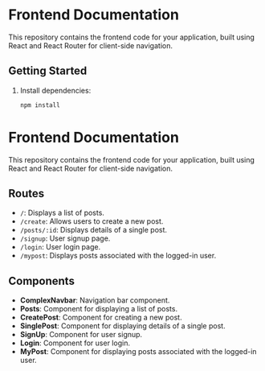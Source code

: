 # Frontend Documentation

This repository contains the frontend code for your application, built using React and React Router for client-side navigation.

## Getting Started

1. Install dependencies:

   ```bash
   npm install

# Frontend Documentation

This repository contains the frontend code for your application, built using React and React Router for client-side navigation.

## Routes

- `/`: Displays a list of posts.
- `/create`: Allows users to create a new post.
- `/posts/:id`: Displays details of a single post.
- `/signup`: User signup page.
- `/login`: User login page.
- `/mypost`: Displays posts associated with the logged-in user.

## Components

- **ComplexNavbar**: Navigation bar component.
- **Posts**: Component for displaying a list of posts.
- **CreatePost**: Component for creating a new post.
- **SinglePost**: Component for displaying details of a single post.
- **SignUp**: Component for user signup.
- **Login**: Component for user login.
- **MyPost**: Component for displaying posts associated with the logged-in user.
